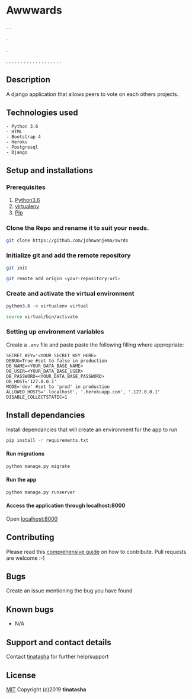 # Awwwards
.
.


.

.

.
.
.
.
.
.
.
.
.
.
.
.
.
.
.
.
.
.
.
## Description
A django application that allows peers to vote on each others projects.


## Technologies used
    - Python 3.6
    - HTML
    - Bootstrap 4
    - Heroku
    - Postgresql
    - Django


## Setup and installations

### Prerequisites
1. [Python3.6](https://www.python.org/downloads/)
2. [virtualenv](https://virtualenv.pypa.io/en/stable/installation/)
3. [Pip](https://pip.pypa.io/en/stable/installing/)


### Clone the Repo and rename it to suit your needs.
```bash
git clone https://github.com/johnwanjema/awrds
```
### Initialize git and add the remote repository
```bash
git init
```
```bash
git remote add origin <your-repository-url>
```


### Create and activate the virtual environment
```bash
python3.6 -m virtualenv virtual
```
```bash
source virtual/bin/activate
```


### Setting up environment variables
Create a `.env` file and paste paste the following filling where appropriate:
```
SECRET_KEY='<YOUR_SECRET_KEY_HERE>
DEBUG=True #set to false in production
DB_NAME=<YOUR_DATA_BASE_NAME>
DB_USER=<YOUR_DATA_BASE_USER>
DB_PASSWORD=<YOUR_DATA_BASE_PASSWORD>
DB_HOST='127.0.0.1'
MODE='dev' #set to 'prod' in production
ALLOWED_HOSTS='.localhost', '.herokuapp.com', '.127.0.0.1'
DISABLE_COLLECTSTATIC=1
```


## Install dependancies
Install dependancies that will create an environment for the app to run

```bash
pip install -r requirements.txt
```


#### Run migrations
```bash
python manage.py migrate
```


#### Run the app
```bash
python manage.py runserver
```


#### Access the application through localhost:8000
Open [localhost:8000](http://127.0.0.1:8000/)


## Contributing
Please read this [comprehensive guide](https://opensource.guide/how-to-contribute/) on how to contribute. Pull requests are welcome :-)


## Bugs
Create an issue mentioning the bug you have found


## Known bugs
- N/A


## Support and contact details
Contact [tinatasha](tashambiti@gmail.com) for further help/support


## License
[MIT](/License)
Copyright (c)2019 **tinatasha**



